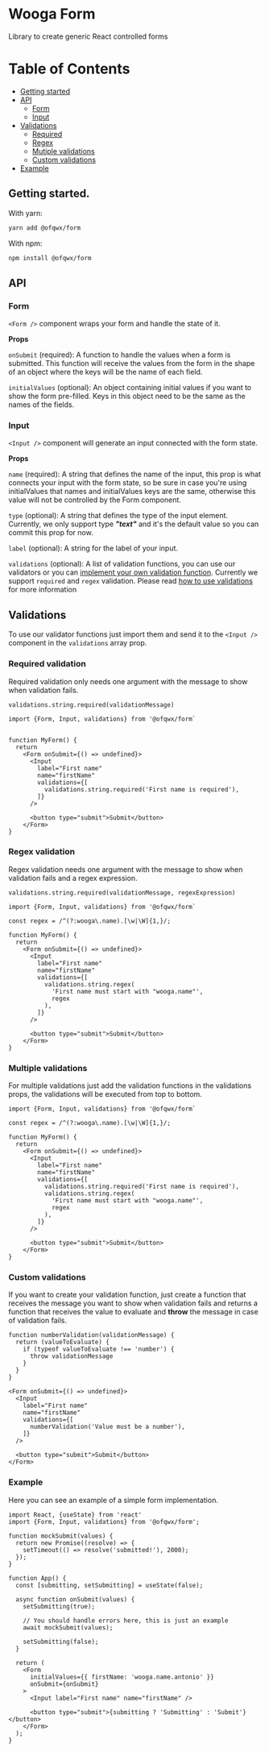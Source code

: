 # Wooga Form

Library to create generic React controlled forms

# Table of Contents

- [Getting started](#getting-started)
- [API](#api)
  - [Form](#form)
  - [Input](#input)
- [Validations](#validations)
  - [Required](#required-validation)
  - [Regex](#regex-validation)
  - [Mutiple validations](#multiple-validations)
  - [Custom validations](#custom-validations)
- [Example](#example)


## Getting started.

With yarn:

```bash
yarn add @ofqwx/form
```

With npm:

```bash
npm install @ofqwx/form
```

## API

### **Form**

`<Form />` component wraps your form and handle the state of it.

**Props**

`onSubmit` (required): A function to handle the values when a form is submitted. This function will receive the values from the form in the shape of an object where the keys will be the name of each field.

`initialValues` (optional): An object containing initial values if you want to show the form pre-filled. Keys in this object need to be the same as the names of the fields.

### **Input**

`<Input />` component will generate an input connected with the form state.

**Props**

`name` (required): A string that defines the name of the input, this prop is what connects your input with the form state, so be sure in case you're using initialValues that names and initialValues keys are the same, otherwise this value will not be controlled by the Form component.

`type` (optional): A string that defines the type of the input element.  
Currently, we only support type **_"text"_** and it's the default value so you can commit this prop for now.

`label` (optional): A string for the label of your input.

`validations` (optional): A list of validation functions, you can use our validators or you can [implement your own validation function](#custom-validations). Currently we support `required` and `regex` validation. Please read [how to use validations](#using-validations) for more information

## Validations

To use our validator functions just import them and send it to the `<Input />` component in the `validations` array prop.

### Required validation

Required validation only needs one argument with the message to show when validation fails.

`validations.string.required(validationMessage)`

```JSX
import {Form, Input, validations} from '@ofqwx/form`


function MyForm() {
  return
    <Form onSubmit={() => undefined}>
      <Input
        label="First name"
        name="firstName"
        validations={[
          validations.string.required('First name is required'),
        ]}
      />

      <button type="submit">Submit</button>
    </Form>
}
```

### Regex validation

Regex validation needs one argument with the message to show when validation fails and a regex expression.

`validations.string.required(validationMessage, regexExpression)`

```JSX
import {Form, Input, validations} from '@ofqwx/form`

const regex = /^(?:wooga\.name).[\w|\W]{1,}/;

function MyForm() {
  return
    <Form onSubmit={() => undefined}>
      <Input
        label="First name"
        name="firstName"
        validations={[
          validations.string.regex(
            'First name must start with "wooga.name"',
            regex
          ),
        ]}
      />

      <button type="submit">Submit</button>
    </Form>
}
```

### Multiple validations

For multiple validations just add the validation functions in the validations props, the validations will be executed from top to bottom.

```JSX
import {Form, Input, validations} from '@ofqwx/form`

const regex = /^(?:wooga\.name).[\w|\W]{1,}/;

function MyForm() {
  return
    <Form onSubmit={() => undefined}>
      <Input
        label="First name"
        name="firstName"
        validations={[
          validations.string.required('First name is required'),
          validations.string.regex(
            'First name must start with "wooga.name"',
            regex
          ),
        ]}
      />

      <button type="submit">Submit</button>
    </Form>
}
```

### Custom validations

If you want to create your validation function, just create a function that receives the message you want to show when validation fails and returns a function that receives the value to evaluate and **throw** the message in case of validation fails.

```JSX
function numberValidation(validationMessage) {
  return (valueToEvaluate) {
    if (typeof valueToEvaluate !== 'number') {
      throw validationMessage
    }
  }
}

<Form onSubmit={() => undefined}>
  <Input
    label="First name"
    name="firstName"
    validations={[
      numberValidation('Value must be a number'),
    ]}
  />

  <button type="submit">Submit</button>
</Form>
```

### Example

Here you can see an example of a simple form implementation.

```JSX
import React, {useState} from 'react'
import {Form, Input, validations} from '@ofqwx/form';

function mockSubmit(values) {
  return new Promise((resolve) => {
    setTimeout(() => resolve('submitted!'), 2000);
  });
}

function App() {
  const [submitting, setSubmitting] = useState(false);

  async function onSubmit(values) {
    setSubmitting(true);

    // You should handle errors here, this is just an example
    await mockSubmit(values);

    setSubmitting(false);
  }

  return (
    <Form
      initialValues={{ firstName: 'wooga.name.antonio' }}
      onSubmit={onSubmit}
    >
      <Input label="First name" name="firstName" />

      <button type="submit">{submitting ? 'Submitting' : 'Submit'}</button>
    </Form>
  );
}
```

